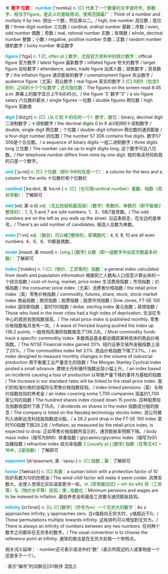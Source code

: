 ☀ <font color="red">**数字 位数：**</font>
<font color="sky blue">**number**</font> ['nʌmbə] 
<font color="rgb(227, 108, 9)">n. [C] 代表了一个数量的文字或符号，即数字，相当于figure。是此义的基础用词，使用范围最广：</font>Think of a number and multiply it by two. 想出一个数，然后乘以二。/ high, low number 高位数；低位数 / three-digit number 三位数 / cardinal, ordinal number 基数；序数 / even, odd number 偶数；奇数 / real, rational number 实数；有理数 / whole, decimal number 整数；小数 / negative, positive number 负数；正数 / random number 随机数字 / lucky number 幸运数字

<font color="sky blue">**figure**</font> ['fɪɡə] 
<font color="rgb(227, 108, 9)">n. 1 [C, often pl.] 数字，尤指官方资料中的统计数字：</font>official figure 官方数字 / latest figure 最新数字 / inflated figure 夸大的数字 / target figure 目标数字 / attendance, sales, trade figure 出席人数；销售数字；贸易数字 / the inflation figure 通货膨胀的数字 / unemployment figure 失业数字 / audience figure（尤英）观众数字 / real figure 真实的数字 <font color="rgb(227, 108, 9)">2 [C] 0到9（包含0到9）之间的十个个位数字；还可指位数：</font>The figures on the screen read 8:45 a.m. 屏幕上的数字显示上午8点45分。/ the figure ‘3’ 数字“3” / a six-figure salary 六位数的薪水 / single figures 一位数 / double figures 两位数 / high figure 高数值
          
<font color="sky blue">**digit**</font> [ˈdɪdʒɪt]
<font color="rgb(227, 108, 9)">n. [C]（从 0 到 9 的任何一个）数字，数位：</font>binary, decimal digit 二进制数字；十进制数字 / the decimal digits 0 to 9 从0到9的十进制数字 / double, single digit 两位数；个位数 / double-digit inflation 两位数的通货膨胀 / a four-digit number 四位数 / The number 57 306 contains five digits. 数字57 306是个五位数。/ a sequence of binary digits 一组二进制数字 / three digits long 三位数 / The number can be up to eight digits long. 这个数字可达八位数。/ Her telephone number differs from mine by one digit. 她的电话号码和我的只差一个数字。

<font color="sky blue">**unit**</font> ['ju:nɪt] 
<font color="rgb(227, 108, 9)">n. [C] 个位数（即0-9中的任意一个）：</font>a column for the tens and a column for the units 十位数栏和个位数栏
           
<font color="sky blue">**cardinal**</font> [ˈkɑ:dɪnl; 美 ˈkɑ:rd-]
<font color="rgb(227, 108, 9)">n. [C]（也可用cardinal number）基数、纯数（而非序数）：</font>了解即可
           
<font color="sky blue">**odd**</font> [ɒd; 美 ɑ:d]
<font color="rgb(227, 108, 9)">adj.（无比较级和最高级）（数字）奇数的、单数的（即不能被2整除的）：</font>1, 3, 5 and 7 are odd numbers. 1、3、5和7是奇数。/ The odd numbers are on the left as you walk up the street. 沿这条街走，在左边的是单号。/ There's an odd number of candidates. 候选人总数为单数。

<font color="sky blue">**even**</font> ['i:vn] 
<font color="rgb(227, 108, 9)">adj.（数目）可以被2整除的，即偶数的：</font>4, 6, 8, 10 are all even numbers. 4、6、8、10都是偶数。
            
<font color="sky blue">**mode**</font> [məʊd; 美 moʊd]
<font color="rgb(227, 108, 9)">n. [sing.] [数学] 众数（即一组数字中出现次数最多的数）：</font>了解即可          

<font color="sky blue">**index**</font> [ˈɪndeks]
<font color="rgb(227, 108, 9)">n. 1 [C]（物价、工资等的）指数：</font>a general index calculated from death and population information 根据死亡人数和人口信息计算出来的一个综合指数 / cost-of-living, market, price index 生活费用指数；市场指数；价格指数 / the consumer price index（尤美）消费者价格指数 / the retail price index（英）零售价格指数 / commodity, futures, share, stock, stock-market index 商品指数；期货指数；股票指数；股票市场指数 / Dow Jones, FT-SE 100 index 道琼斯指数；富时100指数 / dollar, sterling index 美元指数；英镑指数 / Those who lived in the inner cities had a high index of deprivation. 生活在市中心的居民贫困指数很高。/ The retail price index is published monthly. 零售价格指数每月发布一次。/ A wave of frenzied buying pushed the index up 136.2 points. 一股抢购风潮将指数推高了136.2点。/ Most commodity funds track a specific commodity index. 多数商品基金都会跟踪某种具体的商品价格指数。/ The NYSE Financial index gained 20%. 纽约证券交易所金融指数上涨了20%。/ The commodities index fell 3.1%. 商品价格指数下降了3.1%。/ an index designed to measure monthly changes in the volume of industrial production 用于衡量工业产量变化的指数 / The Morgan Stanley Cyclical index posted a small advance. 摩根士丹利循环指数出现小幅上升。/ an index based on incidents causing a loss of production 以导致产量下降的事件为基础的指数 / The increase in our standard rates will be linked to the retail price index. 我们的标准价格的涨幅将与零售价格指数挂钩。/ index-linked pensions（英）与物价指数挂钩的养老金 / an index covering some 1,700 companies 涵盖约1,700家公司的指数 / The hundred shares index closed down 15 points. 百种股票综合指数收盘时下跌了15点。/ dividends on shares in the index 指数成分股的股息 / The company is listed on the Nasdaq technology stocks index. 该公司被列入纳斯达克科技股指数成分股。/ a 28.2 point drop in the FT-SE 100 index 富时100指数下跌28.2点 / Inflation, as measured by the retail price index, is expected to drop. 正如零售价格指数所显示的，通货膨胀率预期下降。/ body mass index（缩写为BMI）体重指数 / glycaemic/glycemic index（缩写为GI）血糖指数 / refractive index 屈光率指数 <font color="rgb(227, 108, 9)">2 [usually pl.] [数学] 指数（在等式42 = 16中，2是指数）：</font>了解即可
                      
<font color="sky blue">**exponent**</font> [ɪkˈspəʊnənt; 美 -ˈspoʊ-]
<font color="rgb(227, 108, 9)">n. [C] 指数；幂：</font>了解即可

<font color="sky blue">**factor**</font> [ˈfæktə(r)]
<font color="rgb(227, 108, 9)">n. [C] 系数：</font>a suntan lotion with a protection factor of 10 防护系数为10的防晒油 / The wind-chill factor will make it seem colder. 风寒系数大，会使人觉得比实际温度更冷一些。<font color="rgb(227, 108, 9)">vt. [常用被动式] ~ sth (to sth) 将（工资等）与（物价水平等）挂钩；使…指数化：</font>Minimum pensions and wages are to be indexed to inflation. 最低养老金和最低工资要与通货膨胀挂钩。
           
<font color="sky blue">**infinity**</font> [ɪnˈfɪnəti]
<font color="rgb(227, 108, 9)">n. [U, C] [数学]（符号为∞）一个无穷大的数字：</font>As x approaches infinity, y approaches zero. 当x值趋向无穷大时，y值趋近于0。/ These permutations multiply towards infinity. 这些排列可以增加到无穷大。/ There is always an infinity of numbers between any two numbers. 任何两个数字之间都存在无穷多的数字。/ The usual convention is to choose the reference point at infinity. 通常的做法是在无穷大处取一个参照点。

相关词义延伸：
· number还可表示语法中的“数”（表示所叙述的人或事物是一个还是多于一个）。

· 表示“编号”的词群见[[01秩序 混乱]]
